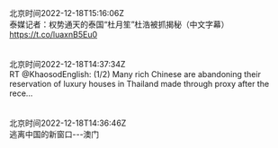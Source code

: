 北京时间2022-12-18T15:16:06Z<br>泰媒记者：权势通天的泰国“杜月笙”杜浩被抓揭秘（中文字幕）
https://t.co/luaxnB5Eu0<br><br><br>北京时间2022-12-18T14:37:34Z<br>RT @KhaosodEnglish: (1/2) Many rich Chinese are abandoning their reservation of luxury houses in Thailand made through proxy after the rece…<br><br><br>北京时间2022-12-18T14:36:46Z<br>逃离中国的新窗口---澳门<br><br><br>